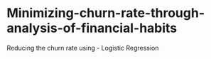 # Minimizing-churn-rate-through-analysis-of-financial-habits
Reducing the churn rate using - Logistic Regression
